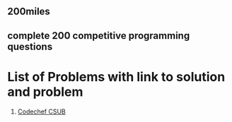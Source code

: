 ## 200miles

## complete 200 competitive programming questions

# List of Problems with link to solution and problem

1. [Codechef CSUB](https://www.codechef.com/status/CSUB,sombls)